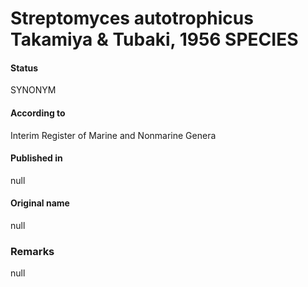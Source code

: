 # Streptomyces autotrophicus Takamiya & Tubaki, 1956 SPECIES

#### Status
SYNONYM

#### According to
Interim Register of Marine and Nonmarine Genera

#### Published in
null

#### Original name
null

### Remarks
null